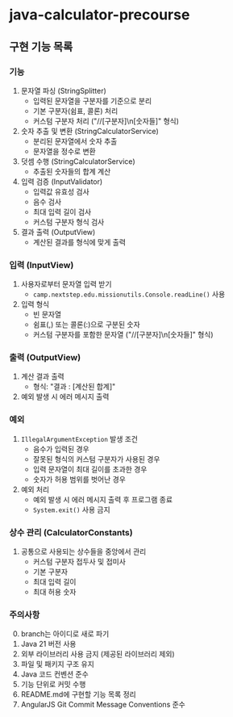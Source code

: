 # java-calculator-precourse

## 구현 기능 목록

### 기능

1. 문자열 파싱 (StringSplitter)
    - 입력된 문자열을 구분자를 기준으로 분리
    - 기본 구분자(쉼표, 콜론) 처리
    - 커스텀 구분자 처리 ("//[구분자]\n[숫자들]" 형식)
2. 숫자 추출 및 변환 (StringCalculatorService)
    - 분리된 문자열에서 숫자 추출
    - 문자열을 정수로 변환
3. 덧셈 수행 (StringCalculatorService)
    - 추출된 숫자들의 합계 계산
4. 입력 검증 (InputValidator)
    - 입력값 유효성 검사
    - 음수 검사
    - 최대 입력 길이 검사
    - 커스텀 구분자 형식 검사
5. 결과 출력 (OutputView)
    - 계산된 결과를 형식에 맞게 출력

### 입력 (InputView)

1. 사용자로부터 문자열 입력 받기
    - `camp.nextstep.edu.missionutils.Console.readLine()` 사용
2. 입력 형식
    - 빈 문자열
    - 쉼표(,) 또는 콜론(:)으로 구분된 숫자
    - 커스텀 구분자를 포함한 문자열 ("//[구분자]\n[숫자들]" 형식)

### 출력 (OutputView)

1. 계산 결과 출력
    - 형식: "결과 : [계산된 합계]"
2. 예외 발생 시 에러 메시지 출력

### 예외

1. `IllegalArgumentException` 발생 조건
    - 음수가 입력된 경우
    - 잘못된 형식의 커스텀 구분자가 사용된 경우
    - 입력 문자열이 최대 길이를 초과한 경우
    - 숫자가 허용 범위를 벗어난 경우
2. 예외 처리
    - 예외 발생 시 에러 메시지 출력 후 프로그램 종료
    - `System.exit()` 사용 금지

### 상수 관리 (CalculatorConstants)

1. 공통으로 사용되는 상수들을 중앙에서 관리
    - 커스텀 구분자 접두사 및 접미사
    - 기본 구분자
    - 최대 입력 길이
    - 최대 허용 숫자

### 주의사항

0. branch는 아이디로 새로 파기
1. Java 21 버전 사용
2. 외부 라이브러리 사용 금지 (제공된 라이브러리 제외)
3. 파일 및 패키지 구조 유지
4. Java 코드 컨벤션 준수
5. 기능 단위로 커밋 수행
6. README.md에 구현할 기능 목록 정리
7. AngularJS Git Commit Message Conventions 준수
